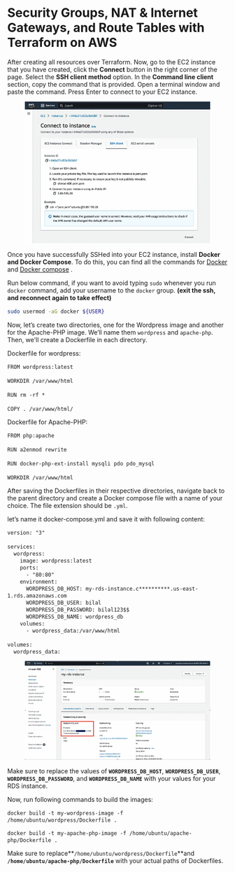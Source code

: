 # Security Groups, NAT & Internet Gateways, and Route Tables with Terraform on AWS

After creating all resources over Terraform. Now, go to the EC2 instance that you have created, click the **Connect** button in the right corner of the page. Select the **SSH client method** option. In the **Command line client** section, copy the command that is provided. Open a terminal window and paste the command. Press Enter to connect to your EC2 instance.

<figure><img src="../../.gitbook/assets/image (1).png" alt=""><figcaption></figcaption></figure>

Once you have successfully SSHed into your EC2 instance, install **Docker and Docker Compose**. To do this, you can find all the commands for [Docker](https://www.digitalocean.com/community/tutorials/how-to-install-and-use-docker-on-ubuntu-22-04) and [Docker compose](https://www.digitalocean.com/community/tutorials/how-to-install-and-use-docker-compose-on-ubuntu-22-04) .

Run below command, if you want to avoid typing `sudo` whenever you run `docker` command, add your username to the `docker` group. **(exit the ssh, and reconnect again to take effect)**

```bash
sudo usermod -aG docker ${USER}
```

Now, let’s create two directories, one for the Wordpress image and another for the Apache-PHP image. We’ll name them `wordpress` and `apache-php`. Then, we'll create a Dockerfile in each directory.

Dockerfile for wordpress:

```docker
FROM wordpress:latest

WORKDIR /var/www/html

RUN rm -rf *

COPY . /var/www/html/
```

Dockerfile for Apache-PHP:

```docker
FROM php:apache

RUN a2enmod rewrite

RUN docker-php-ext-install mysqli pdo pdo_mysql

WORKDIR /var/www/html
```

After saving the Dockerfiles in their respective directories, navigate back to the parent directory and create a Docker compose file with a name of your choice. The file extension should be `.yml`.

let’s name it docker-compose.yml and save it with following content:

```
version: "3"

services:
  wordpress:
    image: wordpress:latest
    ports:
      - "80:80"
    environment:
      WORDPRESS_DB_HOST: my-rds-instance.c**********.us-east-1.rds.amazonaws.com
      WORDPRESS_DB_USER: bilal
      WORDPRESS_DB_PASSWORD: bilal123$$
      WORDPRESS_DB_NAME: wordpress_db
    volumes:
      - wordpress_data:/var/www/html

volumes:
  wordpress_data:
```

<figure><img src="../../.gitbook/assets/image (9).png" alt=""><figcaption></figcaption></figure>

Make sure to replace the values of **`WORDPRESS_DB_HOST`**, **`WORDPRESS_DB_USER`**, **`WORDPRESS_DB_PASSWORD`**, and **`WORDPRESS_DB_NAME`** with your values for your RDS instance.

Now, run following commands to build the images:

```
docker build -t my-wordpress-image -f /home/ubuntu/wordpress/Dockerfile .
```

```
docker build -t my-apache-php-image -f /home/ubuntu/apache-php/Dockerfile .
```

Make sure to replace**`/home/ubuntu/wordpress/Dockerfile`**and **`/home/ubuntu/apache-php/Dockerfile`** with your actual paths of Dockerfiles.
